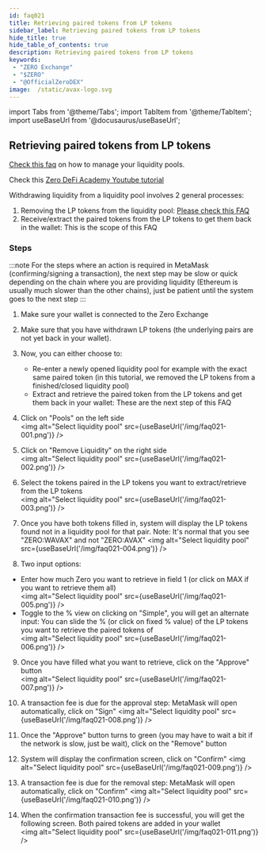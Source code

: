 ```yaml
---
id: faq021
title: Retrieving paired tokens from LP tokens
sidebar_label: Retrieving paired tokens from LP tokens
hide_title: true
hide_table_of_contents: true
description: Retrieving paired tokens from LP tokens
keywords:
 - "ZERO Exchange"
 - "$ZERO"
 - "@OfficialZeroDEX"
image:  /static/avax-logo.svg
---
```


import Tabs from '@theme/Tabs';
import TabItem from '@theme/TabItem';
import useBaseUrl from '@docusaurus/useBaseUrl';

## Retrieving paired tokens from LP tokens

[Check this faq](faq009.md) on how to manage your liquidity pools.

Check this [Zero DeFi Academy Youtube tutorial](https://www.youtube.com/watch?v=ONvbpnP1lxc&list=PLUrP9cz-3kCcVv7lYgtnNoNmKsFxfyCHb&index=2)

Withdrawing liquidity from a liquidity pool involves 2 general processes:
1. Removing the LP tokens from the liquidity pool:  [Please check this FAQ](faq020.md) 
2. Receive/extract the paired tokens from the LP tokens to get them back in the wallet: This is the scope of this FAQ


### Steps

:::note
For the steps where an action is required in MetaMask (confirming/signing a transaction), the next step may be slow or quick depending on the chain where you are providing liquidity (Ethereum is usually much slower than the other chains), just be patient until the system goes to the next step
:::  

1. Make sure your wallet is connected to the Zero Exchange 

1. Make sure that you have withdrawn LP tokens (the underlying pairs are not yet back in your wallet).

1. Now, you can either choose to:
    * Re-enter a newly opened liquidity pool for example with the exact same paired token (in this tutorial, we removed the LP tokens from a finished/closed liquidity pool)
    * Extract and retrieve the paired token from the LP tokens and get them back in your wallet: These are the next step of this FAQ

1. Click on "Pools" on the left side  
<img alt="Select liquidity pool" src={useBaseUrl('/img/faq021-001.png')} />

1. Click on "Remove Liquidity" on the right side  
<img alt="Select liquidity pool" src={useBaseUrl('/img/faq021-002.png')} />

1. Select the tokens paired in the LP tokens you want to extract/retrieve from the LP tokens  
<img alt="Select liquidity pool" src={useBaseUrl('/img/faq021-003.png')} />

1. Once you have both tokens filled in, system will display the LP tokens found not in a liquidity pool for that pair.   Note: It's normal that you see "ZERO:WAVAX" and not "ZERO:AVAX"
<img alt="Select liquidity pool" src={useBaseUrl('/img/faq021-004.png')} />

1. Two input options:
* Enter how much Zero you want to retrieve in field 1 (or click on MAX if you want to retrieve them all)  
<img alt="Select liquidity pool" src={useBaseUrl('/img/faq021-005.png')} />
* Toggle to the % view on clicking on "Simple", you will get an alternate input: You can slide the % (or click on fixed % value) of the LP tokens you want to retrieve the paired tokens of  
<img alt="Select liquidity pool" src={useBaseUrl('/img/faq021-006.png')} />

9. Once you have filled what you want to retrieve, click on the "Approve" button  
<img alt="Select liquidity pool" src={useBaseUrl('/img/faq021-007.png')} />

10. A transaction fee is due for the approval step: MetaMask will open automatically, click on "Sign" 
<img alt="Select liquidity pool" src={useBaseUrl('/img/faq021-008.png')} />

11. Once the "Approve" button turns to green (you may have to wait a bit if the network is slow, just be wait), click on the "Remove" button  

12. System will display the confirmation screen, click on "Confirm"
<img alt="Select liquidity pool" src={useBaseUrl('/img/faq021-009.png')} />

13. A transaction fee is due for the removal step: MetaMask will open automatically, click on "Confirm" 
<img alt="Select liquidity pool" src={useBaseUrl('/img/faq021-010.png')} />

14. When the confirmation transaction fee is successful, you will get the following screen. Both paired tokens are added in your wallet  
<img alt="Select liquidity pool" src={useBaseUrl('/img/faq021-011.png')} />
